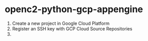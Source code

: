 # openc2-python-gcp-appengine

1. Create a new project in Google Cloud Platform
2. Register an SSH key with GCP Cloud Source Repositories
3. 
